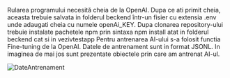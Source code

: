Rularea programului necesită cheia de la OpenAI. Dupa ce ati primit cheia, aceasta trebuie salvata in folderul beckend într-un fisier cu extensia .env unde adaugati cheia cu numele openAi_KEY.
Dupa clonarea repository-ului trebuie instalate pachetele npm prin sintaxa npm install atat in folderul beckend cat si in vezivtestapp
Pentru antrenarea AI-ului s-a folosit functia Fine-tuning de la OpenAI. Datele de antrenament sunt in format JSONL. In imaginea de mai jos sunt prezentate obiectele prin care am antrenat AI-ul. 

![DateAntrenament](https://github.com/BogdanLucaci12/VezivTestApp/assets/123938821/85e065fb-555f-4f91-9b3e-5e0bb975ec62)
